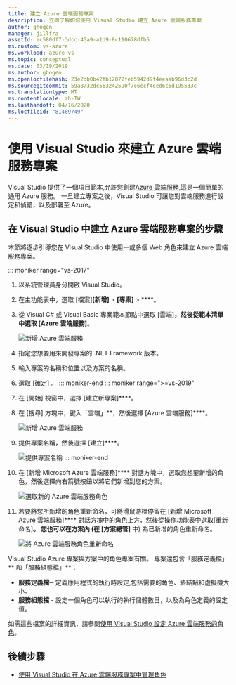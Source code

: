 ```yaml
---
title: 建立 Azure 雲端服務專案
description: 立即了解如何使用 Visual Studio 建立 Azure 雲端服務專案
author: ghogen
manager: jillfra
assetId: ec580df7-3dcc-45a9-a1d9-8c110678dfb5
ms.custom: vs-azure
ms.workload: azure-vs
ms.topic: conceptual
ms.date: 03/19/2019
ms.author: ghogen
ms.openlocfilehash: 23e2db0b42fb12872feb5942d9f4eeaab96d3c2d
ms.sourcegitcommit: 59a8732dc563242590f7c6ccf4ced6c6d195533c
ms.translationtype: MT
ms.contentlocale: zh-TW
ms.lasthandoff: 04/16/2020
ms.locfileid: "81489749"
---
```

# <a name="create-an-azure-cloud-service-project-with-visual-studio"></a>使用 Visual Studio 來建立 Azure 雲端服務專案

Visual Studio 提供了一個項目範本,允許您創建[Azure 雲端服務](/azure/cloud-services/cloud-services-choose-me),這是一個簡單的通用 Azure 服務。 一旦建立專案之後，Visual Studio 可讓您對雲端服務進行設定和偵錯，以及部署至 Azure。

## <a name="steps-to-create-an-azure-cloud-service-project-in-visual-studio"></a>在 Visual Studio 中建立 Azure 雲端服務專案的步驟
本節將逐步引導您在 Visual Studio 中使用一或多個 Web 角色來建立 Azure 雲端服務專案。

::: moniker range="vs-2017"
1. 以系統管理員身分開啟 Visual Studio。

1. 在主功能表中，選取 [檔案]**[新增]** > **[專案]** > ****。

1. 從 Visual C# 或 Visual Basic 專案範本節點中選取 [雲端]****，然後從範本清單中選取 [Azure 雲端服務]****。

    ![新增 Azure 雲端服務](./media/vs-azure-tools-azure-project-create/new-project-wizard-for-cloud-service.png)

1. 指定您想要用來開發專案的 .NET Framework 版本。

1. 輸入專案的名稱和位置以及方案的名稱。

1. 選取 [確定]  。
::: moniker-end
::: moniker range=">=vs-2019"
1. 在 [開始] 視窗中，選擇 [建立新專案]****。

1. 在 [搜尋] 方塊中，鍵入「雲端」**，然後選擇 [Azure 雲端服務]****。

   ![新增 Azure 雲端服務](./media/vs-azure-tools-azure-project-create/vs-2019/new-project-cloud-service.png)

1. 提供專案名稱，然後選擇 [建立]****。

   ![提供專案名稱](./media/vs-azure-tools-azure-project-create/vs-2019/new-project-cloud-service-2.png)
::: moniker-end

1. 在 [新增 Microsoft Azure 雲端服務]**** 對話方塊中，選取您想要新增的角色，然後選擇向右箭號按鈕以將它們新增到您的方案。

    ![選取新的 Azure 雲端服務角色](./media/vs-azure-tools-azure-project-create/new-cloud-service.png)

1. 若要將您所新增的角色重新命名，可將滑鼠游標停留在 [新增 Microsoft Azure 雲端服務]**** 對話方塊中的角色上方，然後從操作功能表中選取[重新命名]****。 您也可以在方案內 (在 [方案總管]**** 中) 為已新增的角色重新命名。

    ![將 Azure 雲端服務角色重新命名](./media/vs-azure-tools-azure-project-create/new-cloud-service-rename.png)

Visual Studio Azure 專案與方案中的角色專案有關。 專案還包含「服務定義檔」** 和「服務組態檔」**：

- **服務定義檔**─ 定義應用程式的執行時設定,包括需要的角色、終結點和虛擬機大小。
- **服務組態檔** - 設定一個角色可以執行的執行個體數目，以及為角色定義的設定值。

如需這些檔案的詳細資訊，請參閱[使用 Visual Studio 設定 Azure 雲端服務的角色](vs-azure-tools-configure-roles-for-cloud-service.md)。

## <a name="next-steps"></a>後續步驟
- [使用 Visual Studio 在 Azure 雲端服務專案中管理角色](./vs-azure-tools-cloud-service-project-managing-roles.md)
